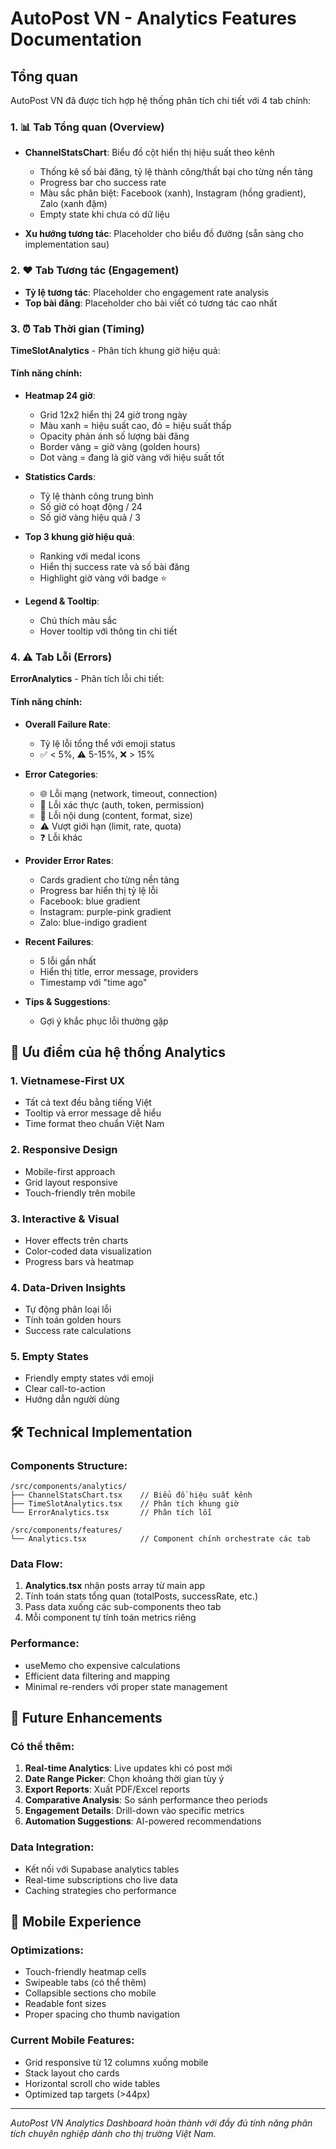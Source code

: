 # AutoPost VN - Analytics Features Documentation

## Tổng quan

AutoPost VN đã được tích hợp hệ thống phân tích chi tiết với 4 tab chính:

### 1. 📊 Tab Tổng quan (Overview)
- **ChannelStatsChart**: Biểu đồ cột hiển thị hiệu suất theo kênh
  - Thống kê số bài đăng, tỷ lệ thành công/thất bại cho từng nền tảng
  - Progress bar cho success rate
  - Màu sắc phân biệt: Facebook (xanh), Instagram (hồng gradient), Zalo (xanh đậm)
  - Empty state khi chưa có dữ liệu

- **Xu hướng tương tác**: Placeholder cho biểu đồ đường (sẵn sàng cho implementation sau)

### 2. ❤️ Tab Tương tác (Engagement)
- **Tỷ lệ tương tác**: Placeholder cho engagement rate analysis
- **Top bài đăng**: Placeholder cho bài viết có tương tác cao nhất

### 3. ⏰ Tab Thời gian (Timing)
**TimeSlotAnalytics** - Phân tích khung giờ hiệu quả:

#### Tính năng chính:
- **Heatmap 24 giờ**: 
  - Grid 12x2 hiển thị 24 giờ trong ngày
  - Màu xanh = hiệu suất cao, đỏ = hiệu suất thấp
  - Opacity phản ánh số lượng bài đăng
  - Border vàng = giờ vàng (golden hours)
  - Dot vàng = đang là giờ vàng với hiệu suất tốt

- **Statistics Cards**:
  - Tỷ lệ thành công trung bình
  - Số giờ có hoạt động / 24
  - Số giờ vàng hiệu quả / 3

- **Top 3 khung giờ hiệu quả**:
  - Ranking với medal icons
  - Hiển thị success rate và số bài đăng
  - Highlight giờ vàng với badge ⭐

- **Legend & Tooltip**:
  - Chú thích màu sắc
  - Hover tooltip với thông tin chi tiết

### 4. ⚠️ Tab Lỗi (Errors)
**ErrorAnalytics** - Phân tích lỗi chi tiết:

#### Tính năng chính:
- **Overall Failure Rate**:
  - Tỷ lệ lỗi tổng thể với emoji status
  - ✅ < 5%, ⚠️ 5-15%, ❌ > 15%

- **Error Categories**:
  - 🌐 Lỗi mạng (network, timeout, connection)
  - 🔐 Lỗi xác thực (auth, token, permission)
  - 📝 Lỗi nội dung (content, format, size)
  - ⚠️ Vượt giới hạn (limit, rate, quota)
  - ❓ Lỗi khác

- **Provider Error Rates**:
  - Cards gradient cho từng nền tảng
  - Progress bar hiển thị tỷ lệ lỗi
  - Facebook: blue gradient
  - Instagram: purple-pink gradient  
  - Zalo: blue-indigo gradient

- **Recent Failures**:
  - 5 lỗi gần nhất
  - Hiển thị title, error message, providers
  - Timestamp với "time ago"

- **Tips & Suggestions**:
  - Gợi ý khắc phục lỗi thường gặp

## 🎯 Ưu điểm của hệ thống Analytics

### 1. **Vietnamese-First UX**
- Tất cả text đều bằng tiếng Việt
- Tooltip và error message dễ hiểu
- Time format theo chuẩn Việt Nam

### 2. **Responsive Design**
- Mobile-first approach
- Grid layout responsive
- Touch-friendly trên mobile

### 3. **Interactive & Visual**
- Hover effects trên charts
- Color-coded data visualization
- Progress bars và heatmap

### 4. **Data-Driven Insights**
- Tự động phân loại lỗi
- Tính toán golden hours
- Success rate calculations

### 5. **Empty States**
- Friendly empty states với emoji
- Clear call-to-action
- Hướng dẫn người dùng

## 🛠️ Technical Implementation

### Components Structure:
```
/src/components/analytics/
├── ChannelStatsChart.tsx    // Biểu đồ hiệu suất kênh
├── TimeSlotAnalytics.tsx    // Phân tích khung giờ
└── ErrorAnalytics.tsx       // Phân tích lỗi

/src/components/features/
└── Analytics.tsx            // Component chính orchestrate các tab
```

### Data Flow:
1. **Analytics.tsx** nhận posts array từ main app
2. Tính toán stats tổng quan (totalPosts, successRate, etc.)
3. Pass data xuống các sub-components theo tab
4. Mỗi component tự tính toán metrics riêng

### Performance:
- useMemo cho expensive calculations
- Efficient data filtering and mapping
- Minimal re-renders với proper state management

## 🚀 Future Enhancements

### Có thể thêm:
1. **Real-time Analytics**: Live updates khi có post mới
2. **Date Range Picker**: Chọn khoảng thời gian tùy ý
3. **Export Reports**: Xuất PDF/Excel reports
4. **Comparative Analysis**: So sánh performance theo periods
5. **Engagement Details**: Drill-down vào specific metrics
6. **Automation Suggestions**: AI-powered recommendations

### Data Integration:
- Kết nối với Supabase analytics tables
- Real-time subscriptions cho live data
- Caching strategies cho performance

## 📱 Mobile Experience

### Optimizations:
- Touch-friendly heatmap cells
- Swipeable tabs (có thể thêm)
- Collapsible sections cho mobile
- Readable font sizes
- Proper spacing cho thumb navigation

### Current Mobile Features:
- Grid responsive từ 12 columns xuống mobile
- Stack layout cho cards
- Horizontal scroll cho wide tables
- Optimized tap targets (>44px)

---

*AutoPost VN Analytics Dashboard hoàn thành với đầy đủ tính năng phân tích chuyên nghiệp dành cho thị trường Việt Nam.*
